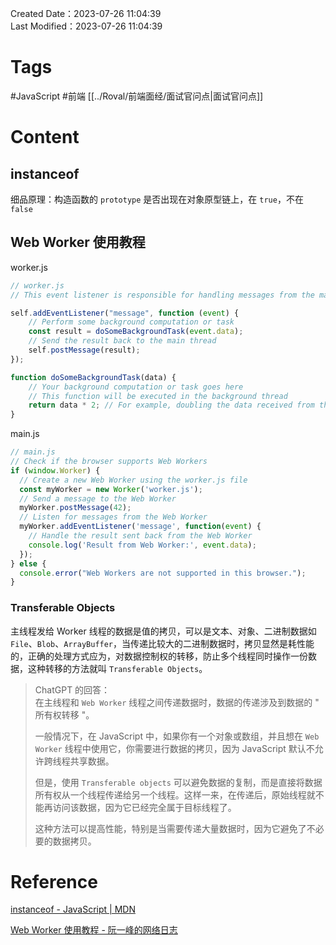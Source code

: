 Created Date：2023-07-26 11:04:39  
Last Modified：2023-07-26 11:04:39

# Tags

#JavaScript #前端 [[../Roval/前端面经/面试官问点|面试官问点]]

# Content

## instanceof

细品原理：构造函数的 `prototype` 是否出现在对象原型链上，在 `true`，不在 `false`

## Web Worker 使用教程

worker.js

```javascript
// worker.js
// This event listener is responsible for handling messages from the main thread

self.addEventListener("message", function (event) {
	// Perform some background computation or task
	const result = doSomeBackgroundTask(event.data);
	// Send the result back to the main thread
	self.postMessage(result);
});

function doSomeBackgroundTask(data) {
	// Your background computation or task goes here
	// This function will be executed in the background thread
	return data * 2; // For example, doubling the data received from the main thread
}
```

main.js

```js
// main.js
// Check if the browser supports Web Workers
if (window.Worker) {
  // Create a new Web Worker using the worker.js file
  const myWorker = new Worker('worker.js');
  // Send a message to the Web Worker
  myWorker.postMessage(42);
  // Listen for messages from the Web Worker
  myWorker.addEventListener('message', function(event) {
    // Handle the result sent back from the Web Worker
    console.log('Result from Web Worker:', event.data);
  });
} else {
  console.error("Web Workers are not supported in this browser.");
}
```

### Transferable Objects

主线程发给 Worker 线程的数据是值的拷贝，可以是文本、对象、二进制数据如 `File`、`Blob`、`ArrayBuffer`，当传递比较大的二进制数据时，拷贝显然是耗性能的，正确的处理方式应为，对数据控制权的转移，防止多个线程同时操作一份数据，这种转移的方法就叫 `Transferable Objects`。  

> ChatGPT 的回答：  
> 在主线程和 `Web Worker` 线程之间传递数据时，数据的传递涉及到数据的 " 所有权转移 "。  
>
> 一般情况下，在 JavaScript 中，如果你有一个对象或数组，并且想在 `Web Worker` 线程中使用它，你需要进行数据的拷贝，因为 JavaScript 默认不允许跨线程共享数据。  
>
> 但是，使用 `Transferable objects` 可以避免数据的复制，而是直接将数据所有权从一个线程传递给另一个线程。这样一来，在传递后，原始线程就不能再访问该数据，因为它已经完全属于目标线程了。  
>
> 这种方法可以提高性能，特别是当需要传递大量数据时，因为它避免了不必要的数据拷贝。

# Reference

[instanceof - JavaScript | MDN](https://developer.mozilla.org/en-US/docs/Web/JavaScript/Reference/Operators/instanceof)

[Web Worker 使用教程 - 阮一峰的网络日志](https://www.ruanyifeng.com/blog/2018/07/web-worker.html)
